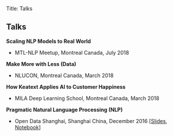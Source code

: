 Title: Talks

## Talks
**Scaling NLP Models to Real World**

- MTL-NLP Meetup, Montreal Canada, July 2018


**Make More with Less (Data)**

- NLUCON, Montreal Canada, March 2018


**How Keatext Applies AI to Customer Happiness**

- MILA Deep Learning School, Montreal Canada, March 2018


**Pragmatic Natural Language Processing (NLP)**

- Open Data Shanghai, Shanghai China, December 2016 [[Slides](https://github.com/fortiema/talks/blob/master/opendata2016sh/pragmatic-nlp-opendata2016sh.pdf), [Notebook](https://github.com/fortiema/notebooks/blob/master/Pragmatic%20NLP.ipynb)]

